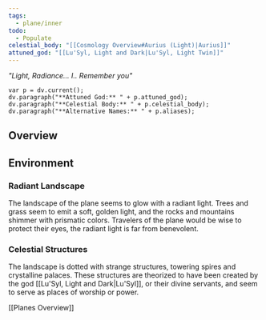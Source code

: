 ```yaml
---
tags:
  - plane/inner
todo:
  - Populate
celestial_body: "[[Cosmology Overview#Aurius (Light)|Aurius]]"
attuned_god: "[[Lu'Syl, Light and Dark|Lu'Syl, Light Twin]]"
---
```

*"Light, Radiance... I.. Remember you"*
```dataviewjs
var p = dv.current();
dv.paragraph("**Attuned God:** " + p.attuned_god);
dv.paragraph("**Celestial Body:** " + p.celestial_body);
dv.paragraph("**Alternative Names:** " + p.aliases);
```
## Overview
## Environment
### Radiant Landscape
The landscape of the plane seems to glow with a radiant light. Trees and grass seem to emit a soft, golden light, and the rocks and mountains shimmer with prismatic colors. Travelers of the plane would be wise to protect their eyes, the radiant light is far from benevolent.
### Celestial Structures
The landscape is dotted with strange structures, towering spires and crystalline palaces. These structures are theorized to have been created by the god [[Lu'Syl, Light and Dark|Lu'Syl]], or their divine servants, and seem to serve as places of worship or power.

[[Planes Overview]]